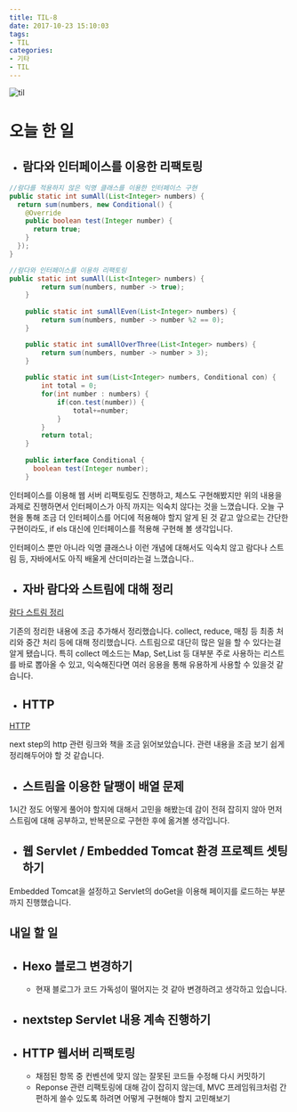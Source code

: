 ```yaml
---
title: TIL-8
date: 2017-10-23 15:10:03
tags:
- TIL
categories:
- 기타
- TIL
---
```


![til](/images/til/til.jpg)

# 오늘 한 일
- ## 람다와 인터페이스를 이용한 리팩토링

```java
//람다를 적용하지 않은 익명 클래스를 이용한 인터페이스 구현
public static int sumAll(List<Integer> numbers) {
  return sum(numbers, new Conditional() {
    @Override
    public boolean test(Integer number) {
      return true;
    }
  });
}

//람다와 인터페이스를 이용하 리팩토링
public static int sumAll(List<Integer> numbers) {
	    return sum(numbers, number -> true);
	}
	
	public static int sumAllEven(List<Integer> numbers) {
		return sum(numbers, number -> number %2 == 0);
	}

	public static int sumAllOverThree(List<Integer> numbers) {
	    return sum(numbers, number -> number > 3);
	}
	
	public static int sum(List<Integer> numbers, Conditional con) {
		int total = 0;
		for(int number : numbers) {
			if(con.test(number)) {
				total+=number;
			}
		}
		return total;
	}
	
	public interface Conditional {
	  boolean test(Integer number);
	}
```

인터페이스를 이용해 웹 서버 리팩토링도 진행하고, 체스도 구현해봤지만
위의 내용을 과제로 진행하면서 인터페이스가 아직 까지는 익숙치 않다는 것을 느꼈습니다.
오늘 구현을 통해 조금 더 인터페이스를 어디에 적용해야 할지 알게 된 것 같고
앞으로는 간단한 구현이라도, if els 대신에 인터페이스를 적용해 구현해 볼 생각입니다.

인터페이스 뿐만 아니라 익명 클래스나 이런 개념에 대해서도 익숙치 않고
람다나 스트림 등, 자바에서도 아직 배울게 산더미라는걸 느꼈습니다..

- ## 자바 람다와 스트림에 대해 정리
[람다 스트림 정리](https://xmfpes.github.io/java/java-se8-syntax/)

기존의 정리한 내용에 조금 추가해서 정리했습니다. collect, reduce, 매칭 등 최종 처리와 중간 처리 등에 대해 정리했습니다. 
스트림으로 대단히 많은 일을 할 수 있다는걸 알게 됐습니다. 특히 collect 메소드는 Map, Set,List 등 대부분 주로 사용하는 리스트를 바로 뽑아올 수 있고, 익숙해진다면 여러 응용을 통해 유용하게 사용할 수 있을것 같습니다.

- ## HTTP 
[HTTP](https://www3.ntu.edu.sg/home/ehchua/programming/webprogramming/HTTP_Basics.html)

next step의 http 관련 링크와 책을 조금 읽어보았습니다. 관련 내용을 조금 보기 쉽게 정리해두어야 할 것 같습니다.

- ## 스트림을 이용한 달팽이 배열 문제

1시간 정도 어떻게 풀어야 할지에 대해서 고민을 해봤는데 감이 전혀 잡히지 않아 먼저 스트림에 대해 공부하고, 반복문으로 구현한 후에 옮겨볼 생각입니다.

- ## 웹 Servlet / Embedded Tomcat 환경 프로젝트 셋팅하기

Embedded Tomcat을 설정하고 Servlet의 doGet을 이용해 페이지를 로드하는 부분까지 진행했습니다.

## 내일 할 일

- ## Hexo 블로그 변경하기
  - 현재 블로그가 코드 가독성이 떨어지는 것 같아 변경하려고 생각하고 있습니다.
- ## nextstep Servlet 내용 계속 진행하기
- ## HTTP 웹서버 리팩토링
  - 채점된 항목 중 컨벤션에 맞지 않는 잘못된 코드들 수정해 다시 커밋하기
  - Reponse 관련 리팩토링에 대해 감이 잡히지 않는데, MVC 프레임워크처럼 간편하게 쓸수 있도록 하려면 어떻게 구현해야 할지 고민해보기
